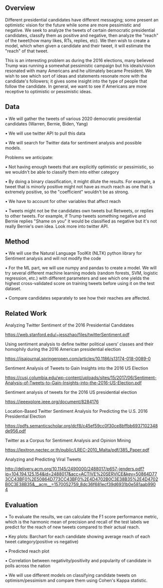 ## Overview

Different presidential candidates have different messaging; some present an optimistic vision for the future while some are more pessimistic and negative. We seek to analyze the tweets of certain democratic presidential candidates, classify them as positive and negative, then analyze the "reach" of the tweet(how many likes, RTs, replies, etc). We then wish to create a model, which when given a candidate and their tweet, it will estimate the "reach" of that tweet.



This is an interesting problem as during the 2016 elections, many believed Trump was running a somewhat pessimistic campaign but his ideals/vision resonated with many Americans and he ultimately became President. We wish to see which sort of ideas and statements resonate more with the candidate's followers; it gives some insight into the type of people that follow the candidate. In general, we want to see if Americans are more receptive to optimistic or pessimistic ideas.

## Data

• We will gather the tweets of various 2020 democratic presidential candidates (Warren, Bernie, Biden, Yang)

• We will use twitter API to pull this data

• We will search for Twitter data for sentiment analysis and possible models.



Problems we anticipate: 

• Not having enough tweets that are explicitly optimistic or pessimistic, so we wouldn't be able to classify them into either category

• By doing a binary classification, it might dilute the results. For example, a tweet that is minorly positive might not have as much reach as one that is extremely positive, so the "coefficient" wouldn't be as strong.

• We have to account for other variables that affect reach

• Tweets might not be the candidates own tweets but Retweets, or replies to other tweets. For example, if Trump tweets something negative and Bernie replies "Shame on you" it would be classified as negative but it's not really Bernie's own idea. Look more into twitter API.



## Method

• We will use the Natural Language ToolKit (NLTK) python library for Sentiment analysis and will not modify the code

• For the ML part, we will use numpy and pandas to create a model. We will try several different machine learning models (random forests, SVM, logistic regression, etc.) with different parameters and see which one yields the highest cross-validated score on training tweets before using it on the test dataset.

• Compare candidates separately to see how their reaches are affected. 

## Related Work

Analyzing Twitter Sentiment of the 2016 Presidential Candidates

https://web.stanford.edu/~jesszhao/files/twitterSentiment.pdf



Using sentiment analysis to define twitter political users’ classes and their homophily during the 2016 American presidential election

https://jisajournal.springeropen.com/articles/10.1186/s13174-018-0089-0



Sentiment Analysis of Tweets to Gain Insights into the 2016 US Election

https://cusj.columbia.edu/wp-content/uploads/sites/15/2017/06/Sentiment-Analysis-of-Tweets-to-Gain-Insights-into-the-2016-US-Election.pdf



Sentiment analysis of tweets for the 2016 US presidential election

https://ieeexplore.ieee.org/document/8284176



Location-Based Twitter Sentiment Analysis for Predicting the U.S. 2016 Presidential Election

https://pdfs.semanticscholar.org/dcf8/c45ef59cc0f30ce8bffbb6937102348de956.pdf



Twitter as a Corpus for Sentiment Analysis and Opinion Mining

https://lexitron.nectec.or.th/public/LREC-2010_Malta/pdf/385_Paper.pdf



Analyzing and Predicting Viral Tweets

http://delivery.acm.org/10.1145/2490000/2488017/p657-jenders.pdf?ip=104.194.125.154&id=2488017&acc=ACTIVE%20SERVICE&key=50864D773CC43BF0%2E50864D773CC43BF0%2E4D4702B0C3E38B35%2E4D4702B0C3E38B35&__acm__=1570052759_8dc36f681ecf39d6931b0e581aab9904 



## Evaluation

• To evaluate the results, we can calculate the F1 score performance metric, which is the harmonic mean of precision and recall of the test labels we predict for the reach of new tweets compared to their actual reach.

• Key plots: Barchart for each candidate showing average reach of each tweet category(positive vs negative)

• Predicted reach plot

• Correlation between negativity/positivity and popularity of candidate in polls across the nation

• We will use different models on classifying candidate tweets on optimism/pessimism and compare them using Cohen's Kappa statistic. 



